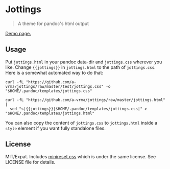 # Jottings

> A theme for pandoc's html output

[Demo page.](https://a-vrma.github.io/jottings/)

## Usage

Put `jottings.html` in your pandoc data-dir and `jottings.css` wherever you like.
Change `{{jottings}}` in `jottings.html` to the path of `jottings.css`. Here is a somewhat
automated way to do that:

```shell
curl -fL "https://github.com/a-vrma/jottings/raw/master/test/jottings.css" -o "$HOME/.pandoc/templates/jottings.css"

curl -fL "https://github.com/a-vrma/jottings/raw/master/jottings.html" |
  sed "s|{{jottings}}|$HOME/.pandoc/templates/jottings.css|" > "$HOME/.pandoc/templates/jottings.html"
```

You can also copy the content of `jottings.css` to `jottings.html` inside a `style` element
if you want fully standalone files.

## License

MIT/Expat. Includes [minireset.css](https://github.com/jgthms/minireset.css/)
which is under the same license. See LICENSE file for details.

